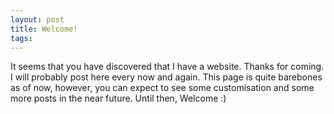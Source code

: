 ```yaml
---
layout: post
title: Welcome!
tags:
---
```

It seems that you have discovered that I have a website. Thanks for coming.
I will probably post here every now and again.
This page is quite barebones as of now, however, you can expect to see some customisation and some more posts in the near future. 
Until then, Welcome :)